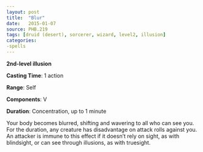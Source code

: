 ```yaml
---
layout: post
title:  "Blur"
date:   2015-01-07
source: PHB.219
tags: [druid (desert), sorcerer, wizard, level2, illusion]
categories:
-spells
---
```


**2nd-level illusion**

**Casting Time**: 1 action

**Range**: Self

**Components**: V

**Duration**: Concentration, up to 1 minute

Your body becomes blurred, shifting and wavering to all who can see you. For the duration, any creature has disadvantage on attack rolls against you. An attacker is immune to this effect if it doesn’t rely on sight, as with blindsight, or can see through illusions, as with truesight.
